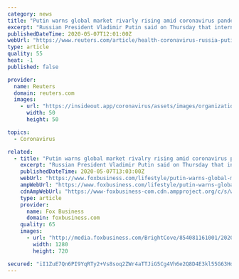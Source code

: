 ```yaml
---
category: news
title: "Putin warns global market rivarly rising amid coronavirus pandemic"
excerpt: "Russian President Vladimir Putin said on Thursday that international rivalry on global markets was rising because of a fall in demand caused by the coronavirus pandemic."
publishedDateTime: 2020-05-07T12:01:00Z
webUrl: "https://www.reuters.com/article/health-coronavirus-russia-putin-idUSR4N2A400M"
type: article
quality: 55
heat: -1
published: false

provider:
  name: Reuters
  domain: reuters.com
  images:
    - url: "https://insideout.app/coronavirus/assets/images/organizations/reuters.com-50x50.jpg"
      width: 50
      height: 50

topics:
  - Coronavirus

related:
  - title: "Putin warns global market rivalry rising amid coronavirus pandemic"
    excerpt: "Russian President Vladimir Putin said on Thursday that international rivalry on global markets was rising because of a fall in demand caused by the coronavirus pandemic."
    publishedDateTime: 2020-05-07T13:03:00Z
    webUrl: "https://www.foxbusiness.com/lifestyle/putin-warns-global-market-rivalry-rising-amid-coronavirus-pandemic"
    ampWebUrl: "https://www.foxbusiness.com/lifestyle/putin-warns-global-market-rivalry-rising-amid-coronavirus-pandemic.amp"
    cdnAmpWebUrl: "https://www-foxbusiness-com.cdn.ampproject.org/c/s/www.foxbusiness.com/lifestyle/putin-warns-global-market-rivalry-rising-amid-coronavirus-pandemic.amp"
    type: article
    provider:
      name: Fox Business
      domain: foxbusiness.com
    quality: 65
    images:
      - url: "http://media.foxbusiness.com/BrightCove/854081161001/202004/3918/854081161001_6146919627001_6146918537001-vs.jpg"
        width: 1280
        height: 720

secured: "iI1ZuE7Qn6PI9YqRTy2+Vs8soq2ZWr4aTTJiG5Cg4Vh6e2Q8D4E3kl55G63HdheYfTY936OOJ0EjKUl55xUxQiQz3Fqp1BYKn4P6tVPH6mD0vhAKUxLIoRNbHwhumjbRjw9YeN3dtUGjS9L0SskH9WU6ltOysKf0PGV8zKSXiTWBZ+aUPnoZnbodgkEkvgFSZ5bxko8AlkbnbwSFUbWUDDl66q0+2NfWUM3lrTNBk1FolmuEnjoXqpluy6ovMGP8U+an81KtwZ7dqFQz6AdcDyMvg9eOpcghR+x2izae4q3SRcf6NlTcX5smjqI4cUXQ;Q8MyCtQOYEiYVeRpLByAqw=="
---
```



